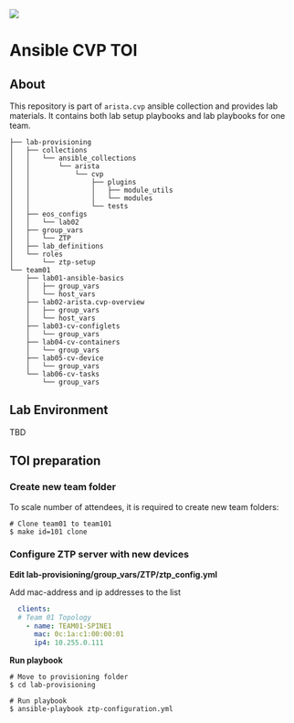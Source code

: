 ![](https://img.shields.io/badge/Arista-CVP%20Automation-blue) 

# Ansible CVP TOI

## About

This repository is part of `arista.cvp` ansible collection and provides lab materials. It contains both lab setup playbooks and lab playbooks for one team.

```
├── lab-provisioning
│   ├── collections
│   │   └── ansible_collections
│   │       └── arista
│   │           └── cvp
│   │               ├── plugins
│   │               │   ├── module_utils
│   │               │   └── modules
│   │               └── tests
│   ├── eos_configs
│   │   └── lab02
│   ├── group_vars
│   │   └── ZTP
│   ├── lab_definitions
│   └── roles
│       └── ztp-setup
└── team01
    ├── lab01-ansible-basics
    │   ├── group_vars
    │   └── host_vars
    ├── lab02-arista.cvp-overview
    │   ├── group_vars
    │   └── host_vars
    ├── lab03-cv-configlets
    │   └── group_vars
    ├── lab04-cv-containers
    │   └── group_vars
    ├── lab05-cv-device
    │   └── group_vars
    └── lab06-cv-tasks
        └── group_vars
```

## Lab Environment

TBD

## TOI preparation

### Create new team folder

To scale number of attendees, it is required to create new team folders:

```shell
# Clone team01 to team101
$ make id=101 clone
```

### Configure ZTP server with new devices

__Edit lab-provisioning/group_vars/ZTP/ztp_config.yml__

Add mac-address and ip addresses to the list

```yaml
  clients:
  # Team 01 Topology
    - name: TEAM01-SPINE1
      mac: 0c:1a:c1:00:00:01
      ip4: 10.255.0.111
```

__Run playbook__

```shell
# Move to provisioning folder
$ cd lab-provisioning

# Run playbook
$ ansible-playbook ztp-configuration.yml
```